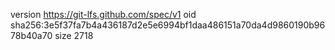 version https://git-lfs.github.com/spec/v1
oid sha256:3e5f37fa7b4a436187d2e5e6994bf1daa486151a70da4d9860190b9678b40a70
size 2718
